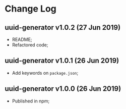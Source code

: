 # Change Log

## uuid-generator v1.0.2 (27 Jun 2019)

- README;
- Refactored code;

## uuid-generator v1.0.1 (26 Jun 2019)

- Add keywords on `package.json`;

## uuid-generator v1.0.0 (26 Jun 2019)

- Published in npm;